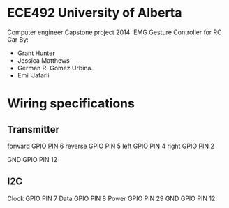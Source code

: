 ECE492 University of Alberta
============================

Computer engineer Capstone project 2014: EMG Gesture Controller for RC Car
By:
  - Grant Hunter
  - Jessica Matthews
  - German R. Gomez Urbina.
  - Emil Jafarli

  
Wiring specifications
=====================


Transmitter
-----------

forward		GPIO PIN 6
reverse		GPIO PIN 5
left		GPIO PIN 4
right 		GPIO PIN 2 

GND			GPIO PIN 12

I2C
----

Clock 		GPIO PIN 7
Data		GPIO PIN 8
Power		GPIO PIN 29
GND			GPIO PIN 12